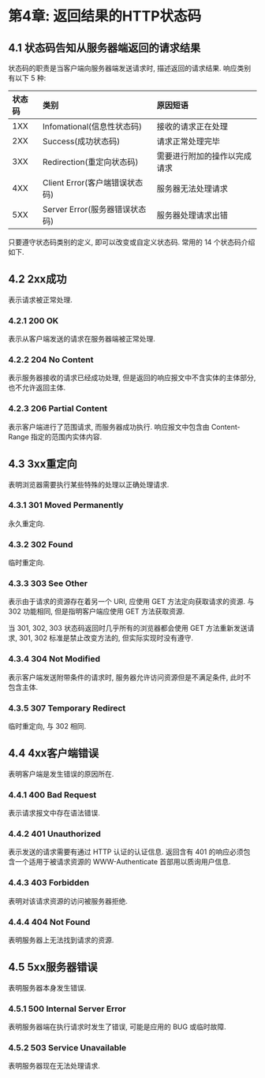 # 第4章: 返回结果的HTTP状态码 #

## 4.1 状态码告知从服务器端返回的请求结果 ##

状态码的职责是当客户端向服务器端发送请求时, 描述返回的请求结果. 响应类别有以下 5 种:

| 状态码 | 类别                           | 原因短语                     |
|    :-- | :--                            | :--                          |
|    1XX | Infomational(信息性状态码)     | 接收的请求正在处理           |
|    2XX | Success(成功状态码)            | 请求正常处理完毕             |
|    3XX | Redirection(重定向状态码)      | 需要进行附加的操作以完成请求 |
|    4XX | Client Error(客户端错误状态码) | 服务器无法处理请求           |
|    5XX | Server Error(服务器错误状态码) | 服务器处理请求出错           |

只要遵守状态码类别的定义, 即可以改变或自定义状态码. 常用的 14 个状态码介绍如下.

## 4.2 2xx成功 ##

表示请求被正常处理.

### 4.2.1 200 OK ###

表示从客户端发送的请求在服务器端被正常处理.

### 4.2.2 204 No Content ###

表示服务器接收的请求已经成功处理, 但是返回的响应报文中不含实体的主体部分, 也不允许返回主体.

### 4.2.3 206 Partial Content ###

表示客户端进行了范围请求, 而服务器成功执行. 响应报文中包含由 Content-Range 指定的范围内实体内容.

## 4.3 3xx重定向 ##

表明浏览器需要执行某些特殊的处理以正确处理请求.

### 4.3.1 301 Moved Permanently ###

永久重定向.

### 4.3.2 302 Found ###

临时重定向.

### 4.3.3 303 See Other ###

表示由于请求的资源存在着另一个 URI, 应使用 GET 方法定向获取请求的资源. 与 302 功能相同, 但是指明客户端应使用 GET 方法获取资源.

当 301, 302, 303 状态码返回时几乎所有的浏览器都会使用 GET 方法重新发送请求, 301, 302 标准是禁止改变方法的, 但实际实现时没有遵守.

### 4.3.4 304 Not Modified ###

表示客户端发送附带条件的请求时, 服务器允许访问资源但是不满足条件, 此时不包含主体.

### 4.3.5 307 Temporary Redirect ###

临时重定向, 与 302 相同.

## 4.4 4xx客户端错误 ##

表明客户端是发生错误的原因所在.

### 4.4.1 400 Bad Request ###

表示请求报文中存在语法错误.

### 4.4.2 401 Unauthorized ###

表示发送的请求需要有通过 HTTP 认证的认证信息. 返回含有 401 的响应必须包含一个适用于被请求资源的 WWW-Authenticate 首部用以质询用户信息.

### 4.4.3 403 Forbidden ###

表明对该请求资源的访问被服务器拒绝.

### 4.4.4 404 Not Found ###

表明服务器上无法找到请求的资源.

## 4.5 5xx服务器错误 ##

表明服务器本身发生错误.

### 4.5.1 500 Internal Server Error ###

表明服务器端在执行请求时发生了错误, 可能是应用的 BUG 或临时故障.

### 4.5.2 503 Service Unavailable ###

表明服务器现在无法处理请求.
